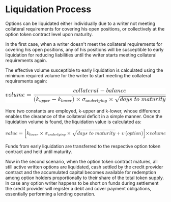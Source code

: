 # Liquidation Process

Options can be liquidated either individually due to a writer not meeting collateral requirements for covering his open positions, or collectively at the option token contract level upon maturity.

In the first case, when a writer doesn't meet the collateral requirements for covering his open positions, any of his positions will be susceptible to early liquidation for reducing liabilities until the writer starts meeting collateral requirements again.

The effective volume susceptible to early liquidation is calculated using the minimum required volume for the writer to start meeting the collateral requirements again:

![](../../.gitbook/assets/early-liq-volume.svg)

Here two constants are employed, k-upper and k-lower, whose difference enables the clearance of the collateral deficit in a simple manner. Once the liquidation volume is found, the liquidation value is calculated as:

![](../../.gitbook/assets/early-liq-value.svg)

Funds from early liquidation are transferred to the respective option token contract and held until maturity.

Now in the second scenario, when the option token contract matures, all still active written options are liquidated, cash settled by the credit provider contract and the accumulated capital becomes available for redemption among option holders proportionally to their share of the total token supply. In case any option writer happens to be short on funds during settlement the credit provider will register a debt and cover payment obligations, essentially performing a lending operation.
